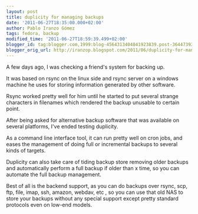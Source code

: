 ```yaml
---
layout: post
title: duplicity for managing backups
date: '2011-06-27T18:35:00.000+02:00'
author: Pablo Iranzo Gómez
tags: fedora, backup
modified_time: '2011-06-27T18:59:39.499+02:00'
blogger_id: tag:blogger.com,1999:blog-4564313404841923839.post-3644739387663146921
blogger_orig_url: http://iranzop.blogspot.com/2011/06/duplicity-for-managing-backups.html
---
```


A few days ago, I was checking a friend's system for backing up.

It was based on rsync on the linux side and rsync server on a windows machine he uses for storing  information generated by other software.

Rsync worked pretty well for him until he started to put several strange characters in filenames which rendered the backup unusable to certain point.

After being asked for alternative backup software that was available on several platforms, I've ended testing duplicity.

As a command line interface tool, it can run pretty well on cron jobs, and eases the management of doing full or incremental backups to several kinds of targets.

Duplicity can also take care of tiding backup store removing older backups and automatically perform a full backup if older than x time, so you can automate the full backup management.

Best of all is the backend support, as you can do backups over rsync, scp, ftp, file, imap, ssh, amazon, webdav, etc , so you can use that old NAS to store your backups without any special support except pretty standard protocols even on low-end models.
